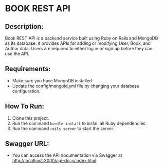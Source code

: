 # BOOK REST API

## Description:

Book REST API is a backend service built using Ruby on Rails and MongoDB as its database. It provides APIs for adding or modifying User, Book, and Author data. Users are required to either log in or sign up before they can use the API.

## Requirements:

- Make sure you have MongoDB installed.
- Update the config/mongoid.yml file by changing your database configuration.

## How To Run:

1. Clone this project.
2. Run the command `bundle install` to install all Ruby dependencies.
3. Run the command `rails server` to start the server.

## Swagger URL:

- You can access the API documentation via Swagger at [http://localhost:3000/api-docs/index.html](http://localhost:3000/api-docs/index.html).
